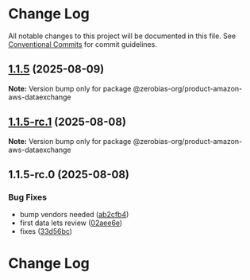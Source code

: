 # Change Log

All notable changes to this project will be documented in this file.
See [Conventional Commits](https://conventionalcommits.org) for commit guidelines.

## [1.1.5](https://github.com/zerobias-org/product/compare/@zerobias-org/product-amazon-aws-dataexchange@1.1.5-rc.1...@zerobias-org/product-amazon-aws-dataexchange@1.1.5) (2025-08-09)

**Note:** Version bump only for package @zerobias-org/product-amazon-aws-dataexchange





## [1.1.5-rc.1](https://github.com/zerobias-org/product/compare/@zerobias-org/product-amazon-aws-dataexchange@1.1.5-rc.0...@zerobias-org/product-amazon-aws-dataexchange@1.1.5-rc.1) (2025-08-08)

**Note:** Version bump only for package @zerobias-org/product-amazon-aws-dataexchange





## 1.1.5-rc.0 (2025-08-08)


### Bug Fixes

* bump vendors needed ([ab2cfb4](https://github.com/zerobias-org/product/commit/ab2cfb4a9cf2e3008e08b068f98011fec096c932))
* first data lets review ([02aee6e](https://github.com/zerobias-org/product/commit/02aee6e8c4f11675de7c63a00f4c8254a67a4dd7))
* fixes ([33d56bc](https://github.com/zerobias-org/product/commit/33d56bcaedf3fa5e3939a33c0fb57eda53539d05))





# Change Log
